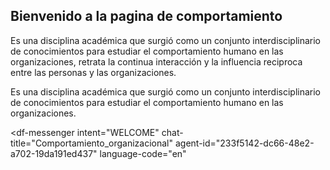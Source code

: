 ## Bienvenido a la pagina de comportamiento

Es una disciplina académica que surgió como un conjunto interdisciplinario de conocimientos para estudiar el comportamiento humano en las organizaciones, retrata la continua interacción y la influencia reciproca entre las personas y las organizaciones. 

Es una disciplina académica que surgió como un conjunto interdisciplinario de conocimientos para estudiar el comportamiento humano en las organizaciones.

<script src="https://www.gstatic.com/dialogflow-console/fast/messenger/bootstrap.js?v=1"></script>
<df-messenger
  intent="WELCOME"
  chat-title="Comportamiento_organizacional"
  agent-id="233f5142-dc66-48e2-a702-19da191ed437"
  language-code="en"
></df-messenger>
